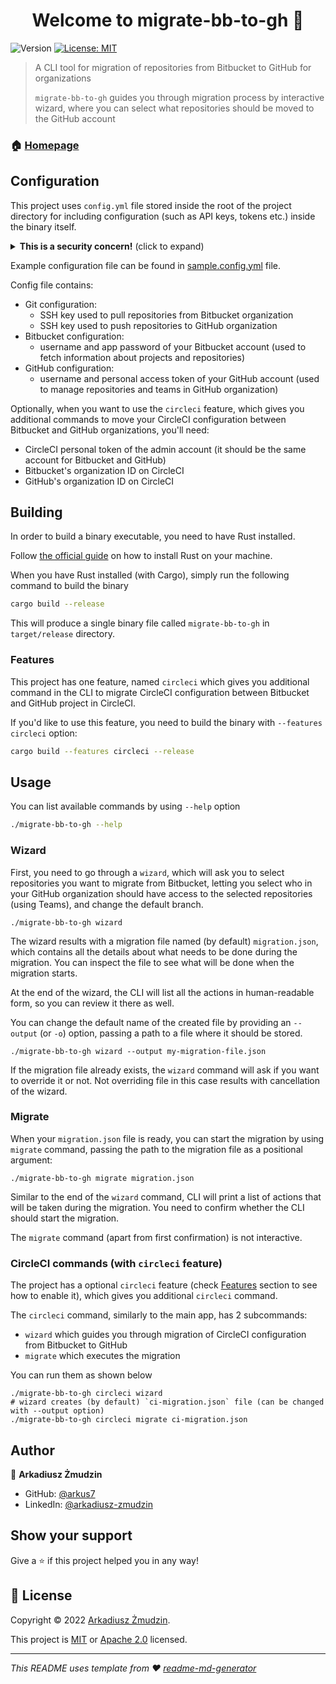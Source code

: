 <h1 align="center">Welcome to migrate-bb-to-gh 👋</h1>
<p>
  <img alt="Version" src="https://img.shields.io/badge/version-0.7.0-blue.svg?cacheSeconds=2592000" />
  <a href="#" target="_blank">
    <img alt="License: MIT" src="https://img.shields.io/badge/License-MIT%20OR%20Apache%202.0-yellow.svg" />
  </a>
</p>

> A CLI tool for migration of repositories from Bitbucket to GitHub for organizations
> 
> `migrate-bb-to-gh` guides you through migration process by interactive wizard, 
> where you can select what repositories should be moved to the GitHub account

### 🏠 [Homepage](https://github.com/arkus7/migrate-bb-to-gh)

## Configuration
This project uses `config.yml` file stored inside the root of the project directory for including configuration (such as API keys, tokens etc.) inside the binary itself.

<details>
<summary><strong>This is a security concern!</strong> (click to expand)</summary>

Usually, you wouldn't put any secrets inside the binary file, as it's rather easy to extract them from the binary.

This setup enables to build the binary file with common configuration, without a need to have the config file next to a binary.

**If you want to share the build binary, share it only with people you trust.**
</details>

Example configuration file can be found in [sample.config.yml](./sample.config.yml) file.

Config file contains:
- Git configuration:
  - SSH key used to pull repositories from Bitbucket organization
  - SSH key used to push repositories to GitHub organization
- Bitbucket configuration:
  - username and app password of your Bitbucket account (used to fetch information about projects and repositories)
- GitHub configuration:
  - username and personal access token of your GitHub account (used to manage repositories and teams in GitHub organization)

Optionally, when you want to use the `circleci` feature, which gives you additional commands 
to move your CircleCI configuration between Bitbucket and GitHub organizations, you'll need:
- CircleCI personal token of the admin account (it should be the same account for Bitbucket and GitHub)
- Bitbucket's organization ID on CircleCI
- GitHub's organization ID on CircleCI

## Building

In order to build a binary executable, you need to have Rust installed.

Follow [the official guide](https://www.rust-lang.org/tools/install) on how to install Rust on your machine.

When you have Rust installed (with Cargo), simply run the following command to build the binary

```sh
cargo build --release
```

This will produce a single binary file called `migrate-bb-to-gh` in `target/release` directory.

### Features

This project has one feature, named `circleci` which gives you additional command in the CLI 
to migrate CircleCI configuration between Bitbucket and GitHub project in CircleCI.

If you'd like to use this feature, you need to build the binary with `--features circleci` option:

```sh
cargo build --features circleci --release
```

## Usage

You can list available commands by using `--help` option

```sh
./migrate-bb-to-gh --help
```

### Wizard

First, you need to go through a `wizard`, which will ask you to select repositories you want to migrate from Bitbucket,
letting you select who in your GitHub organization should have access to the selected repositories (using Teams), and change the default branch.

```shell
./migrate-bb-to-gh wizard
```

The wizard results with a migration file named (by default) `migration.json`, which contains all the details about what needs to be done during the migration.
You can inspect the file to see what will be done when the migration starts.

At the end of the wizard, the CLI will list all the actions in human-readable form, so you can review it there as well.

You can change the default name of the created file by providing an `--output` (or `-o`) option, passing a path to a file where it should be stored.

```shell
./migrate-bb-to-gh wizard --output my-migration-file.json
```

If the migration file already exists, the `wizard` command will ask if you want to override it or not.
Not overriding file in this case results with cancellation of the wizard.

### Migrate

When your `migration.json` file is ready, you can start the migration by using `migrate` command, passing the path to the migration file as a positional argument:

```shell
./migrate-bb-to-gh migrate migration.json
```

Similar to the end of the `wizard` command, CLI will print a list of actions that will be taken during the migration.
You need to confirm whether the CLI should start the migration.

The `migrate` command (apart from first confirmation) is not interactive.

### CircleCI commands (with `circleci` feature)

The project has a optional `circleci` feature (check [Features](#features) section to see how to enable it),
which gives you additional `circleci` command.

The `circleci` command, similarly to the main app, has 2 subcommands:
- `wizard` which guides you through migration of CircleCI configuration from Bitbucket to GitHub
- `migrate` which executes the migration

You can run them as shown below
```shell
./migrate-bb-to-gh circleci wizard
# wizard creates (by default) `ci-migration.json` file (can be changed with --output option)
./migrate-bb-to-gh circleci migrate ci-migration.json
```

## Author

👤 **Arkadiusz Żmudzin**

* GitHub: [@arkus7](https://github.com/arkus7)
* LinkedIn: [@arkadiusz-zmudzin](https://linkedin.com/in/arkadiusz-zmudzin)

## Show your support

Give a ⭐️ if this project helped you in any way!

## 📝 License

Copyright © 2022 [Arkadiusz Żmudzin](https://github.com/arkus7).

This project is [MIT](LICENSE-MIT) or [Apache 2.0](LICENSE-APACHE) licensed.

***
_This README uses template from ❤️ [readme-md-generator](https://github.com/kefranabg/readme-md-generator)_